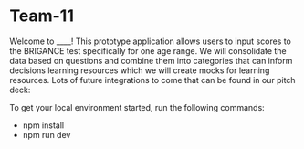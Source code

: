# Team-11


Welcome to ____! This prototype application allows users to input scores to the BRIGANCE test specifically for one age range. We will consolidate the data based on questions and combine them into categories that can inform decisions learning resources which we will create mocks for learning resources. Lots of future integrations to come that can be found in our pitch deck: 


To get your local environment started, run the following commands:
- npm install
- npm run dev